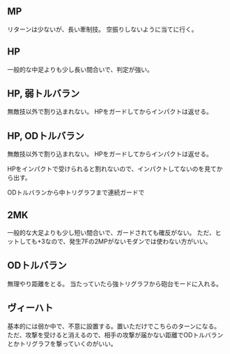 ## MP

リターンは少ないが、長い牽制技。
空振りしないように当てに行く。

## HP

一般的な中足よりも少し長い間合いで、判定が強い。

## HP, 弱トルバラン

無敵技以外で割り込まれない。
HPをガードしてからインパクトは返せる。

## HP, ODトルバラン

無敵技以外で割り込まれない。
HPをガードしてからインパクトは返せる。

HPをインパクトで受けられると割れないので、インパクトしてないのを見てから出す。

ODトルバランから中トリグラフまで連続ガードで

## 2MK

一般的な大足よりも少し短い間合いで、ガードされても確反がない。
ただ、ヒットしても+3なので、発生7Fの2MPがないモダンでは使わない方がいい。

## ODトルバラン

無理やり距離をとる。
当たっていたら強トリグラフから砲台モードに入れる。

## ヴィーハト

基本的には弱か中で、不意に設置する。置いただけでこちらのターンになる。
ただ、攻撃を受けると消えるので、相手の攻撃が届かない距離でODトルバランとかトリグラフを撃っていくのがいい。
